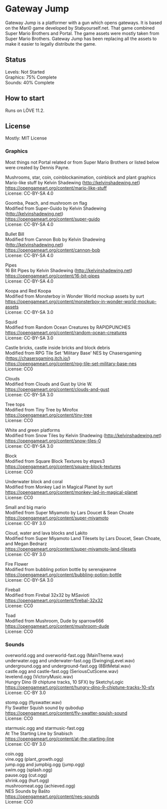 # Gateway Jump

Gateway Jump is a platformer with a gun which opens gateways. It is based
on the Mari0 game developed by Stabyourself.net. That game combined Super
Mario Brothers and Portal. The game assets were mostly taken from Super
Mario Brothers. Gateway Jump has been replacing all the assets to make
it easier to legally distribute the game.

## Status

Levels: Not Started  
Graphics: 75% Complete  
Sounds: 40% Complete  

## How to start

Runs on LÖVE 11.2.

## License

Mostly: MIT License

### Graphics

Most things not Portal related or from Super Mario Brothers or listed below
were created by Dennis Payne.

Mushrooms, star, coin, coinblockanimation, coinblock and plant graphics  
Mario-like stuff by Kelvin Shadewing (http://kelvinshadewing.net)  
https://opengameart.org/content/mario-like-stuff  
License: CC-BY-SA 4.0

Goomba, Peach, and mushroom on flag  
Modified from Super-Guido by Kelvin Shadewing (http://kelvinshadewing.net)  
https://opengameart.org/content/super-guido  
License: CC-BY-SA 4.0

Bullet Bill  
Modified from Cannon Bob by Kelvin Shadewing (http://kelvinshadewing.net)  
https://opengameart.org/content/cannon-bob  
License: CC-BY-SA 4.0

Pipes  
16 Bit Pipes by Kelvin Shadewing (http://kelvinshadewing.net)  
https://opengameart.org/content/16-bit-pipes  
License: CC-BY-SA 4.0

Koopa and Red Koopa  
Modified from Monsterboy in Wonder World mockup assets by surt  
https://opengameart.org/content/monsterboy-in-wonder-world-mockup-assets  
License: CC-BY-SA 3.0

Squid  
Modified from Random Ocean Creatures by RAPIDPUNCHES  
https://opengameart.org/content/random-ocean-creatures  
License: CC-BY-SA 3.0

Castle bricks, castle inside bricks and block debris  
Modified from RPG Tile Set 'Military Base' NES by Chasersgaming (https://chasersgaming.itch.io/)  
https://opengameart.org/content/rpg-tile-set-military-base-nes  
License: CC0

Clouds  
Modified from Clouds and Gust by Urie W.  
https://opengameart.org/content/clouds-and-gust  
License: CC-BY-SA 3.0

Tree tops  
Modified from Tiny Tree by Mirofox  
https://opengameart.org/content/tiny-tree  
License: CC0

White and green platforms  
Modified from Snow Tiles by Kelvin Shadewing (http://kelvinshadewing.net)  
https://opengameart.org/content/snow-tiles-0  
License: CC-BY-SA 3.0

Block  
Modified from Square Block Textures by etqws3  
https://opengameart.org/content/square-block-textures  
License: CC0

Underwater block and coral  
Modified from Monkey Lad in Magical Planet by surt  
https://opengameart.org/content/monkey-lad-in-magical-planet  
License: CC0

Small and big mario  
Modified from Super Miyamoto by Lars Doucet & Sean Choate  
https://opengameart.org/content/super-miyamoto  
License: CC-BY 3.0

Cloud, water and lava blocks and Lakito  
Modified from Super Miyamoto Land Tilesets by Lars Doucet, Sean Choate, and Megan Bednarz  
https://opengameart.org/content/super-miyamoto-land-tilesets  
License: CC-BY 3.0

Fire Flower  
Modified from bubbling potion bottle by serenajeanne  
https://opengameart.org/content/bubbling-potion-bottle  
License: CC-BY-SA 3.0

Fireball  
Modified from Firebal 32x32 by MSavioti  
https://opengameart.org/content/firebal-32x32  
License: CC0

Toad  
Modified from Mushroom, Dude by sparrow666  
https://opengameart.org/content/mushroom-dude  
License: CC0

### Sounds

overworld.ogg and overworld-fast.ogg (MainTheme.wav)  
underwater.ogg and underwater-fast.ogg (SwingingLevel.wav)  
underground.ogg and underground-fast.ogg (8BitMetal.wav)  
castle.ogg and castle-fast.ogg (SeriousCutScene.wav)  
levelend.ogg (VictoryMusic.wav)  
Hungry Dino (9 chiptune tracks, 10 SFX) by SketchyLogic  
https://opengameart.org/content/hungry-dino-9-chiptune-tracks-10-sfx  
License: CC-BY 3.0

stomp.ogg (flyswatter.wav)  
Fly Swatter Squish sound by qubodup  
https://opengameart.org/content/fly-swatter-squish-sound  
License: CC0

starmusic.ogg and starmusic-fast.ogg  
At The Starting Line by Snabisch  
https://opengameart.org/content/at-the-starting-line  
License: CC-BY 3.0

coin.ogg  
vine.ogg (plant_growth.ogg)  
jump.ogg and jumpbig.ogg (jump.ogg)  
swim.ogg (splash.ogg)  
pause.ogg (cut.ogg)  
shrink.ogg (hurt.ogg)  
mushroomeat.ogg (achieved.ogg)  
NES Sounds by Baŝto  
https://opengameart.org/content/nes-sounds  
License: CC0
